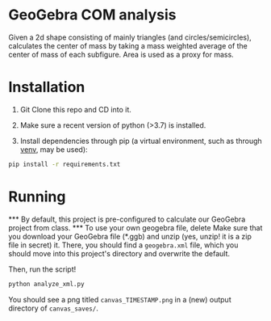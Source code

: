 # GeoGebra COM analysis

Given a 2d shape consisting of mainly triangles (and circles/semicircles), calculates the center of mass by taking a mass weighted average of the center of mass of each subfigure. Area is used as a proxy for mass.

# Installation

1. Git Clone this repo and CD into it. 

2. Make sure a recent version of python (>3.7) is installed.

3. Install dependencies through pip (a virtual environment, such as through [venv](https://docs.python.org/3/library/venv.html), may be used):

```bash
pip install -r requirements.txt
```

# Running

*** By default, this project is pre-configured to calculate our GeoGebra project from class.
*** To use your own geogebra file, delete Make sure that you download your GeoGebra file (*.ggb) and unzip (yes, unzip! it is a zip file in secret) it. There, you should find a ``geogebra.xml`` file, which you should move into this project's directory and overwrite the default.

Then, run the script!


```bash
python analyze_xml.py
```

You should see a png titled ``canvas_TIMESTAMP.png`` in a (new) output directory of ``canvas_saves/``.